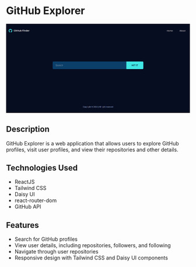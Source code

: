 # GitHub Explorer

![mockup](./readme.png)

## Description

GitHub Explorer is a web application that allows users to explore GitHub profiles, visit user profiles, and view their repositories and other details.

## Technologies Used

- ReactJS
- Tailwind CSS
- Daisy UI
- react-router-dom
- GitHub API

## Features

- Search for GitHub profiles
- View user details, including repositories, followers, and following
- Navigate through user repositories
- Responsive design with Tailwind CSS and Daisy UI components


